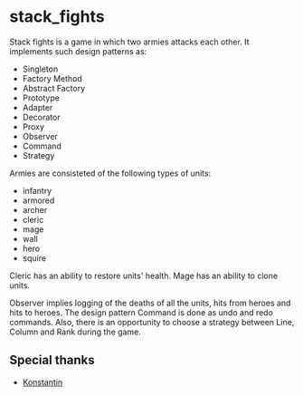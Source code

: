 # stack_fights

Stack fights is a game in which two armies attacks each other. It implements such design patterns as:
- Singleton
- Factory Method
- Abstract Factory
- Prototype
- Adapter
- Decorator
- Proxy
- Observer
- Command
- Strategy

Armies are consisteted of the following types of units:
- infantry
- armored
- archer
- cleric
- mage
- wall
- hero
- squire

Cleric has an ability to restore units' health.
Mage has an ability to clone units.

Observer implies logging of the deaths of all the units, hits from heroes and hits to heroes.
The design pattern Command is done as undo and redo commands.
Also, there is an opportunity to choose a strategy between Line, Column and Rank during the game.

## Special thanks
- [Konstantin](https://github.com/rilian-la-te)
